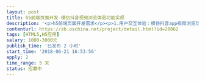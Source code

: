 ```yaml
---                
layout: post       
title: h5前端页面开发-模仿抖音视频浏览体验功能实现           
description: '<p>h5前端页面开发需求</p><p>1.用户交互体验：模仿抖音app视频浏览功能（纯视频部分，不包含文字互动信息）</p><p>2.支持横屏切换适配效果</p><p>3.浏览到最后一页，即落地页面（详情信息 图片+文字）</p><p>4.不介意采用现有框架进行开发，保证质量和用户体验即可</p>'     
contenturl: https://zb.oschina.net/project/detail.html?id=20862      
tags: [HTML5,H5应用]            
salary: 1000-3000元          
publish_time: '已发布 2 小时'         
start_time: '2018-06-21 16:53:56'           
apply: 2                   
time_range: 5 天              
status: 招募中                  
---                 
```

